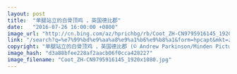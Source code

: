 ```yaml
---
layout: post
title:  "单腿站立的白骨顶鸡 ，英国德比郡"
date:   "2016-07-26 16:00:00 +0800"
image_url: "http://cn.bing.com/az/hprichbg/rb/Coot_ZH-CN9795916145_1920x1080.jpg"
link: "/search?q=%e7%99%bd%e9%aa%a8%e9%a1%b6%e9%b8%a1&form=hpcapt&mkt=zh-cn"
copyright: "单腿站立的白骨顶鸡 ，英国德比郡 (© Andrew Parkinson/Minden Pictures)"
image_hash: "d3a88bfee228af2aacb06f0cca428227"
image_filename: "Coot_ZH-CN9795916145_1920x1080.jpg"
---
```

